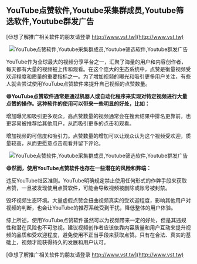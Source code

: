 ## **YouTube点赞软件,Youtube采集群成员,Youtube筛选软件,Youtube群发广告**

[😍想了解推广相关软件的朋友请登录 http://www.vst.tw](http://www.vst.tw)

 <center><img src="https://vst.tw/MP4/tuiguang/png/2.png" alt="YouTube点赞软件,Youtube采集群成员,Youtube筛选软件,Youtube群发广告"></center>

YouTube作为全球最大的视频分享平台之一，汇聚了海量的用户和内容创作者，每天都有大量的视频被上传和观看。在这个庞大的生态系统中，点赞是衡量视频受欢迎程度和质量的重要指标之一。为了增加视频的曝光和吸引更多用户关注，有些人就会尝试使用YouTube点赞软件来提升自己视频的点赞数量。

**😄YouTube点赞软件通常是通过机器人或自动化程序来实现对特定视频进行大量点赞的操作。这种软件的使用可以带来一些明显的好处，比如：**

增加曝光和吸引更多观众。高点赞数量的视频通常会在搜索结果中排名更靠前，也更容易被推荐给其他用户，从而吸引更多的点击和观看。

增加视频的可信度和吸引力。点赞数量的增加可以让观众认为这个视频受欢迎，质量较高，从而更愿意点击观看并留下评论。

 <center><img src="https://vst.tw/MP4/tuiguang/png/3.png" alt="YouTube点赞软件,Youtube采集群成员,Youtube筛选软件,Youtube群发广告"></center>

**😄然而，使用YouTube点赞软件也存在一些潜在的风险和弊端：**

违反YouTube社区准则。YouTube明确规定禁止使用任何形式的作弊手段来获取点赞，一旦被发现使用点赞软件，可能会导致视频被删除或账号被封禁。

毁坏视频生态环境。大量虚假点赞会扭曲视频真实的受欢迎程度，影响其他用户对视频的判断，也会让YouTube的推荐系统受到干扰，降低整体的用户体验。

综上所述，使用YouTube点赞软件虽然可以为视频带来一定的好处，但是其违规性和潜在风险也不可忽视。建议视频创作者应该依靠内容质量和用户互动来提升视频的品质和受欢迎程度，避免使用不正当手段来获取点赞。只有在合法、真实的基础上，视频才能获得持久的发展和用户认可。

[😍想了解推广相关软件的朋友请登录 http://www.vst.tw](http://www.vst.tw)



